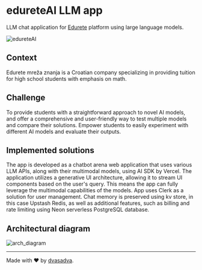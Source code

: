 # edureteAI LLM app

LLM chat application for [Edurete](https://edurete.com) platform using large language models.

![edureteAI](https://github.com/snsa-kscc/edureteAI/assets/51080349/276f1ee0-4ef3-409f-8ee1-413e14ad7a4f)

## Context

Edurete mreža znanja is a Croatian company specializing in providing tuition for high school students with emphasis on math.

## Challenge

To provide students with a straightforward approach to novel AI models, and offer a comprehensive and user-friendly way to test multiple models and compare their solutions. Empower students to easily experiment with different AI models and evaluate their outputs.

## Implemented solutions

The app is developed as a chatbot arena web application that uses various LLM APIs, along with their multimodal models, using AI SDK by Vercel. The application utilizes a generative UI architecture, allowing it to stream UI components based on the user's query. This means the app can fully leverage the multimodal capabilities of the models. App uses Clerk as a solution for user management. Chat memory is preserved using kv store, in this case Upstash Redis, as well as additional features, such as billing and rate limiting using Neon serverless PostgreSQL database.

## Architectural diagram

![arch_diagram](https://github.com/user-attachments/assets/c34a6f85-7040-45af-a185-6f65b301f50f)

---

Made with ❤️ by [dvasadva](https://dvasadva.com).
